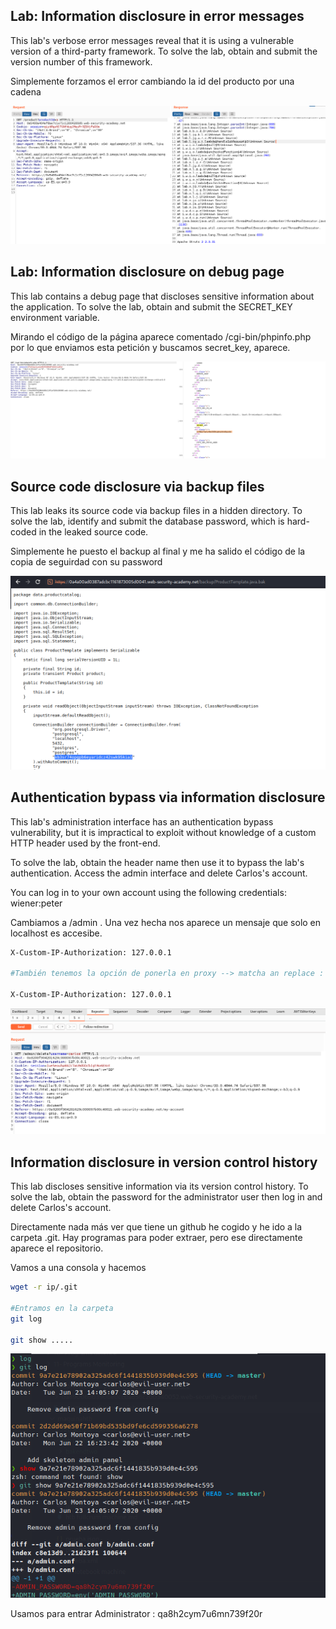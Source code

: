 ## Lab: Information disclosure in error messages

This lab's verbose error messages reveal that it is using a vulnerable version of a third-party framework. To solve the lab, obtain and submit the version number of this framework.

Simplemente forzamos el error cambiando la id del producto por una cadena

![](2022-07-05-11-40-04.png)

## Lab: Information disclosure on debug page

This lab contains a debug page that discloses sensitive information about the application. To solve the lab, obtain and submit the SECRET_KEY environment variable.

Mirando el código de la página aparece comentado  /cgi-bin/phpinfo.php por lo que enviamos esta petición y buscamos secret_key, aparece.

![](2022-07-05-11-52-54.png)

## Source code disclosure via backup files

This lab leaks its source code via backup files in a hidden directory. To solve the lab, identify and submit the database password, which is hard-coded in the leaked source code.

Simplemente he puesto el backup al final y me ha salido el código de la copia de seguirdad con su password

![](2022-07-05-12-02-09.png)

## Authentication bypass via information disclosure

This lab's administration interface has an authentication bypass vulnerability, but it is impractical to exploit without knowledge of a custom HTTP header used by the front-end.

To solve the lab, obtain the header name then use it to bypass the lab's authentication. Access the admin interface and delete Carlos's account.

You can log in to your own account using the following credentials: wiener:peter


Cambiamos a /admin . Una vez hecha nos aparece un mensaje que solo en localhost es accesibe.

```bash
X-Custom-IP-Authorization: 127.0.0.1

#También tenemos la opción de ponerla en proxy --> matcha an replace : match vacío y replace 

X-Custom-IP-Authorization: 127.0.0.1
```

![](2022-07-05-12-26-04.png)

## Information disclosure in version control history

This lab discloses sensitive information via its version control history. To solve the lab, obtain the password for the administrator user then log in and delete Carlos's account.

Directamente nada más ver que tiene un github he cogido y he ido a la carpeta .git. Hay programas para poder extraer, pero ese directamente aparece el repositorio.

Vamos a una consola y hacemos 

```bash
wget -r ip/.git

#Entramos en la carpeta 
git log

git show ..... 
```

![](2022-07-05-12-36-44.png)


Usamos para entrar Administrator : qa8h2cym7u6mn739f20r